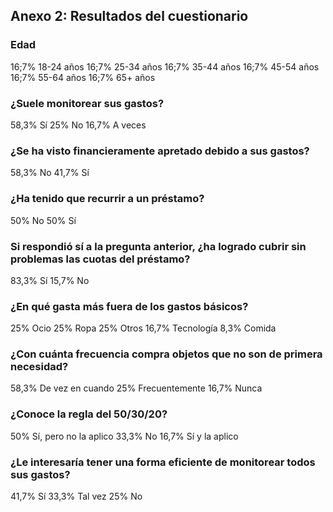 ## Anexo 2: Resultados del cuestionario

### Edad

16;7% 18-24 años
16;7% 25-34 años
16;7% 35-44 años
16;7% 45-54 años
16;7% 55-64 años
16;7% 65+ años

### ¿Suele monitorear sus gastos?

58,3% Sí
25% No
16,7% A veces

### ¿Se ha visto financieramente apretado debido a sus gastos?

58,3% No
41,7% Sí

### ¿Ha tenido que recurrir a un préstamo?

50% No
50% Sí

### Si respondió sí a la pregunta anterior, ¿ha logrado cubrir sin problemas las cuotas del préstamo?

83,3% Sí
15,7% No

### ¿En qué gasta más fuera de los gastos básicos?

25% Ocio
25% Ropa
25% Otros
16,7% Tecnología
8,3% Comida

### ¿Con cuánta frecuencia compra objetos que no son de primera necesidad?

58,3% De vez en cuando
25% Frecuentemente
16,7% Nunca

### ¿Conoce la regla del 50/30/20?

50% Sí, pero no la aplico
33,3% No
16,7% Sí y la aplico

### ¿Le interesaría tener una forma eficiente de monitorear todos sus gastos?

41,7% Sí
33,3% Tal vez
25% No
